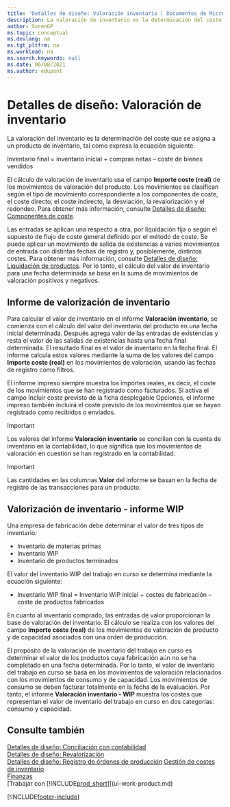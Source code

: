```yaml
---
title: 'Detalles de diseño: Valoración inventario | Documentos de Microsoft'
description: La valoración de inventario es la determinación del costo de un artículo de inventario.
author: SorenGP
ms.topic: conceptual
ms.devlang: na
ms.tgt_pltfrm: na
ms.workload: na
ms.search.keywords: null
ms.date: 06/08/2021
ms.author: edupont
---
```

# <a name="design-details-inventory-valuation"></a><a name="design-details-inventory-valuation"></a>Detalles de diseño: Valoración de inventario
La valoración del inventario es la determinación del coste que se asigna a un producto de inventario, tal como expresa la ecuación siguiente.  

Inventario final = inventario inicial + compras netas – coste de bienes vendidos  

El cálculo de valoración de inventario usa el campo **Importe coste (real)** de los movimientos de valoración del producto. Los movimientos se clasifican según el tipo de movimiento correspondiente a los componentes de coste, el coste directo, el coste indirecto, la desviación, la revalorización y el redondeo. Para obtener más información, consulte [Detalles de diseño: Componentes de coste](design-details-cost-components.md).  

Las entradas se aplican una respecto a otra, por liquidación fija o según el supuesto de flujo de coste general definido por el método de coste. Se puede aplicar un movimiento de salida de existencias a varios movimientos de entrada con distintas fechas de registro y, posiblemente, distintos costes. Para obtener más información, consulte [Detalles de diseño: Liquidación de productos](design-details-item-application.md). Por lo tanto, el cálculo del valor de inventario para una fecha determinada se basa en la suma de movimientos de valoración positivos y negativos.  

## <a name="inventory-valuation-report"></a><a name="inventory-valuation-report"></a>Informe de valorización de inventario
Para calcular el valor de inventario en el informe **Valoración inventario**, se comienza con el cálculo del valor del inventario del producto en una fecha inicial determinada. Después agrega valor de las entradas de existencias y resta el valor de las salidas de existencias hasta una fecha final determinada. El resultado final es el valor de inventario en la fecha final. El informe calcula estos valores mediante la suma de los valores del campo **Importe coste (real)** en los movimientos de valoración, usando las fechas de registro como filtros.  

El informe impreso siempre muestra los importes reales, es decir, el coste de los movimientos que se han registrado como facturados. Si activa el campo Incluir coste previsto de la ficha desplegable Opciones, el informe impreso también incluirá el coste previsto de los movimientos que se hayan registrado como recibidos o enviados.  

> [!IMPORTANT]  
>  Los valores del informe **Valoración inventario** se concilian con la cuenta de inventario en la contabilidad, lo que significa que los movimientos de valoración en cuestión se han registrado en la contabilidad.  

> [!IMPORTANT]  
>  Las cantidades en las columnas **Valor** del informe se basan en la fecha de registro de las transacciones para un producto.  

## <a name="inventory-valuation---wip-report"></a><a name="inventory-valuation---wip-report"></a>Valorización de inventario - informe WIP
Una empresa de fabricación debe determinar el valor de tres tipos de inventario:  

* Inventario de materias primas  
* Inventario WIP  
* Inventario de productos terminados  

El valor del inventario WIP del trabajo en curso se determina mediante la ecuación siguiente:  

* Inventario WIP final = Inventario WIP inicial + costes de fabricación – coste de productos fabricados  

En cuanto al inventario comprado, las entradas de valor proporcionan la base de valoración del inventario. El cálculo se realiza con los valores del campo **Importe coste (real)** de los movimientos de valoración de producto y de capacidad asociados con una orden de producción.  

El propósito de la valoración de inventario del trabajo en curso es determinar el valor de los productos cuya fabricación aún no se ha completado en una fecha determinada. Por lo tanto, el valor de inventario del trabajo en curso se basa en los movimientos de valoración relacionados con los movimientos de consumo y de capacidad. Los movimientos de consumo se deben facturar totalmente en la fecha de la evaluación. Por tanto, el informe **Valoración inventario - WIP** muestra los costes que representan el valor de inventario del trabajo en curso en dos categorías: consumo y capacidad.  

## <a name="see-also"></a><a name="see-also"></a>Consulte también
[Detalles de diseño: Conciliación con contabilidad](design-details-reconciliation-with-the-general-ledger.md)   
[Detalles de diseño: Revalorización](design-details-revaluation.md)   
[Detalles de diseño: Registro de órdenes de producción](design-details-production-order-posting.md)
[Gestión de costes de inventario](finance-manage-inventory-costs.md)  
[Finanzas](finance.md)  
[Trabajar con [!INCLUDE[prod_short](includes/prod_short.md)]](ui-work-product.md)


[!INCLUDE[footer-include](includes/footer-banner.md)]
